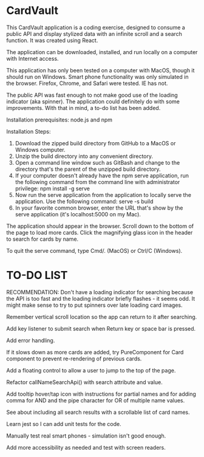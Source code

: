 # CardVault

This CardVault application is a coding exercise, designed to consume a public API and display stylized data with an infinite scroll and a search function. It was created using React.

The application can be downloaded, installed, and run locally on a computer with Internet access.

This application has only been tested on a computer with MacOS, though it should run on Windows. Smart phone functionality was only simulated in the browser. Firefox, Chrome, and Safari were tested. IE has not.

The public API was fast enough to not make good use of the loading indicator (aka spinner). The application could definitely do with some improvements. With that in mind, a to-do list has been added.

Installation prerequisites: node.js and npm

Installation Steps:

1. Download the zipped build directory from GitHub to a MacOS or Windows computer.
2. Unzip the build directory into any convenient directory.
3. Open a command line window such as GitBash and change to the directory that's the parent of the unzipped build directory.
4. If your computer doesn't already have the npm serve application, run the following command from the command line with administrator privilege:
   npm install -g serve
5. Now run the serve application from the application to locally serve the application. Use the following command:
   serve -s build
6. In your favorite common browser, enter the URL that's show by the serve application (it's localhost:5000 on my Mac).

The application should appear in the browser. Scroll down to the bottom of the page to load more cards. Click the magnifying glass icon in the header to search for cards by name.

To quit the serve command, type Cmd/. (MacOS) or Ctrl/C (Windows).


# TO-DO LIST

RECOMMENDATION: Don't have a loading indicator for searching because the API is too fast and the loading indicator briefly flashes - it seems odd.
It might make sense to try to put spinners over late loading card images.

Remember vertical scroll location so the app can return to it after searching.

Add key listener to submit search when Return key or space bar is pressed.

Add error handling.

If it slows down as more cards are added, try PureComponent for Card component to prevent re-rendering of previous cards.

Add a floating control to allow a user to jump to the top of the page.

Refactor callNameSearchApi() with search attribute and value.

Add tooltip hover/tap icon with instructions for partial names and for adding comma for AND and the pipe character for OR of multiple name values.

See about including all search results with a scrollable list of card names.

Learn jest so I can add unit tests for the code.

Manually test real smart phones - simulation isn't good enough.

Add more accessibility as needed and test with screen readers.
